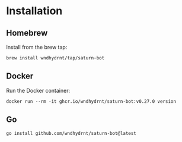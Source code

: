 # Installation

## Homebrew

Install from the brew tap:

```shell
brew install wndhydrnt/tap/saturn-bot
```

## Docker

Run the Docker container:

<!-- x-release-please-start-version -->

```shell
docker run --rm -it ghcr.io/wndhydrnt/saturn-bot:v0.27.0 version
```

<!-- x-release-please-end -->

## Go

```shell
go install github.com/wndhydrnt/saturn-bot@latest
```
